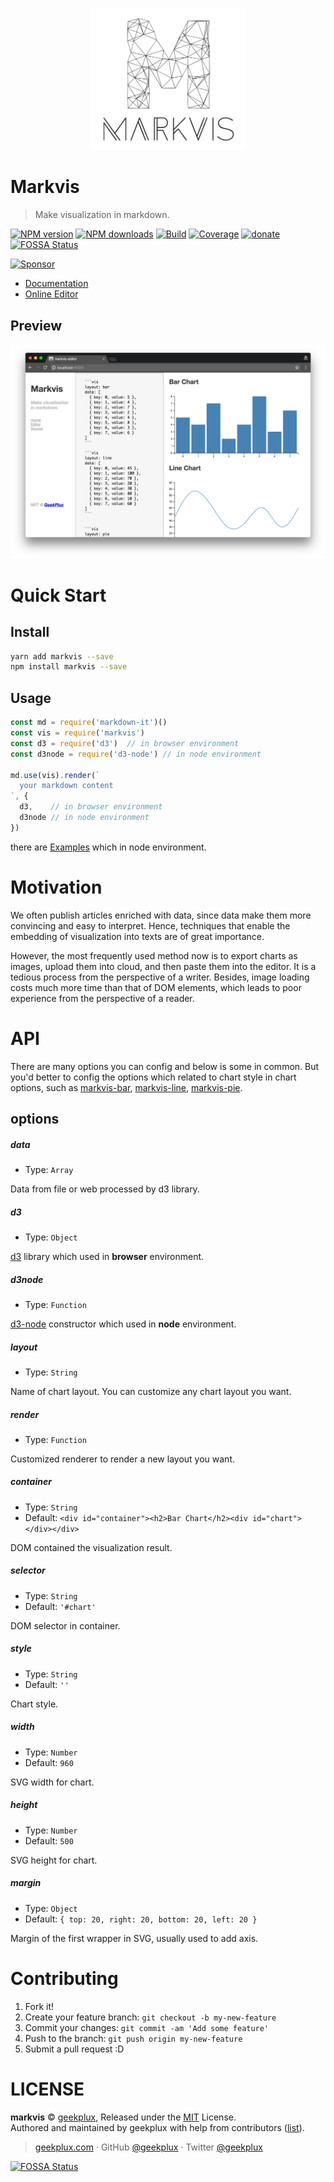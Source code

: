 <p align="center">
  <img width="250" src="./docs/markvis-logo.png" alt="logo" />
</p>

# Markvis

> Make visualization in markdown.

[![NPM version](https://img.shields.io/npm/v/markvis.svg?style=flat-square)](https://npmjs.com/package/markvis) [![NPM downloads](https://img.shields.io/npm/dm/markvis.svg?style=flat-square)](https://npmjs.com/package/markvis) [![Build](https://travis-ci.org/geekplux/markvis.svg?style=flat-square)](https://travis-ci.org/geekplux/markvis) [![Coverage](https://coveralls.io/repos/github/geekplux/markvis/badge.svg?style=flat-square)](https://coveralls.io/github/geekplux/markvis) [![donate](https://img.shields.io/badge/$-donate-ff69b4.svg?maxAge=2592000&style=flat-square)](https://geekplux.github.io/donate)
[![FOSSA Status](https://app.fossa.io/api/projects/git%2Bhttps%3A%2F%2Fgithub.com%2Fgeekplux%2Fmarkvis.svg?type=shield)](https://app.fossa.io/projects/git%2Bhttps%3A%2F%2Fgithub.com%2Fgeekplux%2Fmarkvis?ref=badge_shield)

<a target='_blank' rel='nofollow' href='https://app.codesponsor.io/link/RizFLaSm9aGhe9yCXFhKnPx1/geekplux/markvis'>  <img alt='Sponsor' width='888' height='68' src='https://app.codesponsor.io/embed/RizFLaSm9aGhe9yCXFhKnPx1/geekplux/markvis.svg' /></a>

- [Documentation](https://markvis.js.org)
- [Online Editor](https://markvis-editor.js.org)

## Preview

![](./docs/preview.png)

# Quick Start

## Install

```bash
yarn add markvis --save
npm install markvis --save
```

## Usage

```js
const md = require('markdown-it')()
const vis = require('markvis')
const d3 = require('d3')  // in browser environment
const d3node = require('d3-node') // in node environment

md.use(vis).render(`
  your markdown content
`, {
  d3,    // in browser environment
  d3node // in node environment
})
```

there are [Examples](https://github.com/geekplux/markvis/tree/master/examples) which in node environment.

# Motivation

We often publish articles enriched with data, since data make them more convincing and easy to interpret. Hence, techniques that enable the embedding of visualization into texts are of great importance. 

However, the most frequently used method now is to export charts as images, upload them into cloud, and then paste them into the editor.  It is a tedious process from the perspective of a writer. Besides, image loading costs much more time than that of DOM elements, which leads to poor experience from the perspective of a reader.


# API

There are many options you can config and below is some in common. But you'd better to config the options which related to chart style in chart options, such as [markvis-bar](https://github.com/geekplux/markvis-bar), [markvis-line](https://github.com/geekplux/markvis-line), [markvis-pie](https://github.com/geekplux/markvis-pie).

## options

##### data

- Type: `Array`

Data from file or web processed by d3 library.

##### d3

- Type: `Object`

[d3](https://github.com/d3/d3) library which used in **browser** environment.

##### d3node

- Type: `Function`

[d3-node](https://github.com/d3-node/d3-node) constructor which used in **node** environment.

##### layout

- Type: `String`

Name of chart layout. You can customize any chart layout you want.

##### render

- Type: `Function`

Customized renderer to render a new layout you want.

##### container

- Type: `String`
- Default: `<div id="container"><h2>Bar Chart</h2><div id="chart"></div></div>`

DOM contained the visualization result.

##### selector

- Type: `String`
- Default: `'#chart'`

DOM selector in container.

##### style

- Type: `String`<br>
- Default: `''`

Chart style.

##### width

- Type: `Number`<br>
- Default: `960`

SVG width for chart.

##### height

- Type: `Number`<br>
- Default: `500`

SVG height for chart.

##### margin

- Type: `Object`<br>
- Default: `{ top: 20, right: 20, bottom: 20, left: 20 }`

Margin of the first <g> wrapper in SVG, usually used to add axis.


# Contributing

1. Fork it!
2. Create your feature branch: `git checkout -b my-new-feature`
3. Commit your changes: `git commit -am 'Add some feature'`
4. Push to the branch: `git push origin my-new-feature`
5. Submit a pull request :D


# LICENSE

**markvis** © [geekplux](https://github.com/geekplux), Released under the [MIT](./LICENSE) License.<br>
Authored and maintained by geekplux with help from contributors ([list](https://github.com/geekplux/markvis/contributors)).

> [geekplux.com](http://geekplux.com) · GitHub [@geekplux](https://github.com/geekplux) · Twitter [@geekplux](https://twitter.com/geekplux)


[![FOSSA Status](https://app.fossa.io/api/projects/git%2Bhttps%3A%2F%2Fgithub.com%2Fgeekplux%2Fmarkvis.svg?type=large)](https://app.fossa.io/projects/git%2Bhttps%3A%2F%2Fgithub.com%2Fgeekplux%2Fmarkvis?ref=badge_large)

